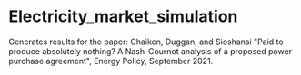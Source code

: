 # Electricity_market_simulation
Generates results for the paper: 
Chaiken, Duggan, and Sioshansi "Paid to produce absolutely nothing? A Nash-Cournot analysis of a proposed power purchase agreement", Energy Policy, September 2021. 
